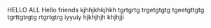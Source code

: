 HELLO ALL 
Hello friends 
kjhhjkhkjhkh
tgrtgrtg
trgetgtgtg
tgeetgttgtg
tgrttgtrgtg
rtgrtgtrg
iyyuiy
hjkhjhjh
khjhjji
